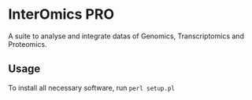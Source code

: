 # InterOmics PRO
A suite to analyse and integrate datas of Genomics, Transcriptomics and Proteomics.


## Usage

To install all necessary software, run `perl setup.pl`
